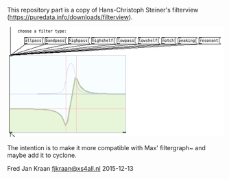 This repository part is a copy of Hans-Christoph Steiner's filterview
(https://puredata.info/downloads/filterview).

<p align="center"><img src="filterview.png">

The intention is to make it more compatible with Max' filtergraph~ and 
maybe add it to cyclone.

Fred Jan Kraan
fjkraan@xs4all.nl
2015-12-13